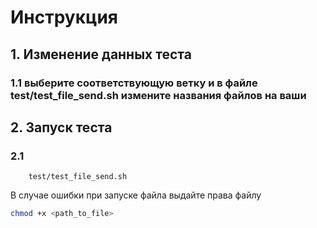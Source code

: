 # Инструкция
## 1. Изменение данных теста
### 1.1 выберите соответствующую ветку и в файле test/test_file_send.sh измените названия файлов на ваши
## 2. Запуск теста
### 2.1 
        test/test_file_send.sh
        
В случае ошибки при запуске файла выдайте права файлу
```bash
chmod +x <path_to_file>
```
